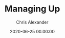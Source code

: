 ---
layout: post
title: "Managing Up"
slug: "2"
date: 2020-06-25 00:00:00 
explicit: false
author: "Chris Alexander"
summary: "Harvard Business Review's 20 Minute Manager"
has_image: false
---